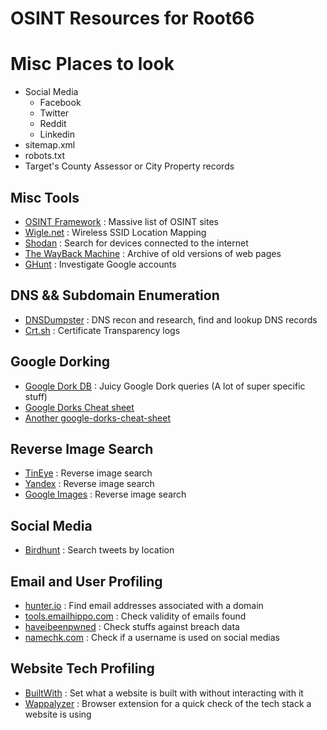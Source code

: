 # OSINT Resources for Root66

# Misc Places to look
- Social Media
	- Facebook
	- Twitter
	- Reddit
	- Linkedin
- sitemap.xml
- robots.txt
- Target's County Assessor or City Property records


## Misc Tools
- [OSINT Framework](https://osintframework.com/) : Massive list of OSINT sites
- [Wigle.net](https://www.wigle.net/) : Wireless SSID Location Mapping
- [Shodan](https://www.shodan.io/) : Search for devices connected to the internet
- [The WayBack Machine](https://archive.org/web/) : Archive of old versions of web pages
- [GHunt](https://github.com/mxrch/GHunt) : Investigate Google accounts 

## DNS && Subdomain Enumeration
- [DNSDumpster](https://dnsdumpster.com/) : DNS recon and research, find and lookup DNS records
- [Crt.sh](https://crt.sh/) : Certificate Transparency logs

## Google Dorking
- [Google Dork DB](https://www.exploit-db.com/google-hacking-database) : Juicy Google Dork queries (A lot of super specific stuff)
- [Google Dorks Cheat sheet](https://github.com/taniyarose/Google-Dork-List-Cheat-Sheet/blob/main/GoogleDorking.md)
- [Another google-dorks-cheat-sheet](https://hackr.io/blog/google-dorks-cheat-sheet)

## Reverse Image Search
- [TinEye](https://tineye.com/) : Reverse image search
- [Yandex](https://yandex.com/images/) : Reverse image search
- [Google Images](https://images.google.com/) : Reverse image search

## Social Media
- [Birdhunt](https://birdhunt.co/) : Search tweets by location

## Email and User Profiling
- [hunter.io](https://hunter.io/) : Find email addresses associated with a domain
- [tools.emailhippo.com](https://tools.emailhippo.com/) : Check validity of emails found
- [haveibeenpwned](https://haveibeenpwned.com/) : Check stuffs against breach data
- [namechk.com](https://namechk.com/) : Check if a username is used on social medias

## Website Tech Profiling
- [BuiltWith](https://builtwith.com/) : Set what a website is built with without interacting with it
- [Wappalyzer](https://www.wappalyzer.com) : Browser extension for a quick check of the tech stack a website is using